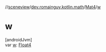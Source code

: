 //[sceneview](../../../index.md)/[dev.romainguy.kotlin.math](../index.md)/[Mat4](index.md)/[w](w.md)

# w

[androidJvm]\
var [w](w.md): [Float4](../-float4/index.md)
